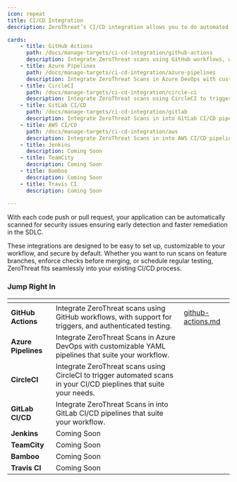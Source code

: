 ```yaml
---
icon: repeat
title: CI/CD Integration
description: ZeroThreat’s CI/CD integration allows you to do automated security testing directly into your development pipeline. By integrating with platforms like GitHub Actions, GitLab, Jenkins, and others, ZeroThreat enables teams to continuously monitor their applications for vulnerabilities without manual intervention.

cards:
    - title: GitHub Actions
      path: /docs/manage-targets/ci-cd-integration/github-actions
      description: Integrate ZeroThreat scans using GitHub workflows, with support for triggers, and authenticated testing.
    - title: Azure Pipelines
      path: /docs/manage-targets/ci-cd-integration/azure-pipelines
      description: Integrate ZeroThreat Scans in Azure DevOps with customizable YAML pipelines that suite your workflow.
    - title: CircleCI
      path: /docs/manage-targets/ci-cd-integration/circle-ci
      description: Integrate ZeroThreat scans using CircleCI to trigger automated scans in your CI/CD pieplines that suite your needs.
    - title: GitLab CI/CD
      path: /docs/manage-targets/ci-cd-integration/gitlab
      description: Integrate ZeroThreat Scans in into GitLab CI/CD pipelines that suite your workflow.
    - title: AWS CI/CD
      path: /docs/manage-targets/ci-cd-integration/aws
      description: Integrate ZeroThreat Scans in into AWS CI/CD pipelines that suite your workflow.
    - title: Jenkins
      description: Coming Soon
    - title: TeamCity
      description: Coming Soon
    - title: Bamboo
      description: Coming Soon
    - title: Travis CI
      description: Coming Soon
    
---
```





With each code push or pull request, your application can be automatically scanned for security issues ensuring early detection and faster remediation in the SDLC.&#x20;

These integrations are designed to be easy to set up, customizable to your workflow, and secure by default. Whether you want to run scans on feature branches, enforce checks before merging, or schedule regular testing, ZeroThreat fits seamlessly into your existing CI/CD process.

### Jump Right In

<JumpRightInCard />

<table data-view="cards"><thead><tr><th></th><th></th><th data-hidden data-card-target data-type="content-ref"></th></tr></thead><tbody><tr><td><strong>GitHub Actions</strong></td><td>Integrate ZeroThreat scans using GitHub workflows, with support for triggers, and authenticated testing.</td><td><a href="github-actions.md">github-actions.md</a></td></tr><tr><td><strong>Azure Pipelines</strong></td><td>Integrate ZeroThreat Scans in Azure DevOps with customizable YAML pipelines that suite your workflow.</td><td></td></tr><tr><td><strong>CircleCI</strong></td><td>Integrate ZeroThreat scans using CircleCI to trigger automated scans in your CI/CD pieplines that suite your needs.</td><td></td></tr><tr><td><strong>GitLab CI/CD</strong></td><td>Integrate ZeroThreat Scans in into GitLab CI/CD pipelines that suite your workflow.</td><td></td></tr><tr><td><strong>Jenkins</strong></td><td>Coming Soon</td><td></td></tr><tr><td><strong>TeamCity</strong></td><td>Coming Soon </td><td></td></tr><tr><td><strong>Bamboo</strong></td><td>Coming Soon</td><td></td></tr><tr><td><strong>Travis CI</strong></td><td>Coming Soon</td><td></td></tr></tbody></table>